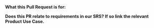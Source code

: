 **What this Pull Request is for:**


**Does this PR relate to requirements in our SRS? If so link the relevant Product Use Case.**
<!-- 
  ANY change that relates back to a requirement listed in our SRS must be linked as follows (replacing with relevant number):
  * Made change xyz relating to [F-13](https://github.com/coffeexcode/capstone/wiki/Requirements-Document#F-13)
  
  If the change is related to documentation or obscure styling of the web-app then answer No.
 -->
